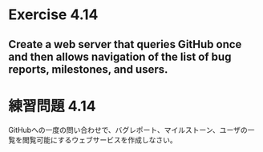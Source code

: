 # Exercise 4.14
Create a web server that queries GitHub once and then allows navigation of the list of bug reports, milestones, and users.
---
# 練習問題 4.14
GitHubへの一度の問い合わせで、バグレポート、マイルストーン、ユーザの一覧を閲覧可能にするウェブサービスを作成しなさい。
